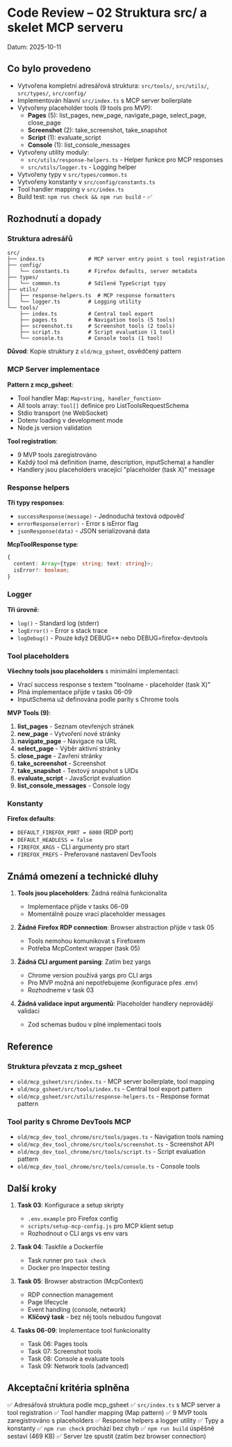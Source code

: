 # Code Review – 02 Struktura src/ a skelet MCP serveru

Datum: 2025-10-11

## Co bylo provedeno

- Vytvořena kompletní adresářová struktura: `src/tools/`, `src/utils/`, `src/types/`, `src/config/`
- Implementován hlavní `src/index.ts` s MCP server boilerplate
- Vytvořeny placeholder tools (9 tools pro MVP):
  - **Pages** (5): list_pages, new_page, navigate_page, select_page, close_page
  - **Screenshot** (2): take_screenshot, take_snapshot
  - **Script** (1): evaluate_script
  - **Console** (1): list_console_messages
- Vytvořeny utility moduly:
  - `src/utils/response-helpers.ts` - Helper funkce pro MCP responses
  - `src/utils/logger.ts` - Logging helper
- Vytvořeny typy v `src/types/common.ts`
- Vytvořeny konstanty v `src/config/constants.ts`
- Tool handler mapping v `src/index.ts`
- Build test: `npm run check && npm run build` - ✅

## Rozhodnutí a dopady

### Struktura adresářů

```
src/
├── index.ts              # MCP server entry point s tool registration
├── config/
│   └── constants.ts      # Firefox defaults, server metadata
├── types/
│   └── common.ts         # Sdílené TypeScript typy
├── utils/
│   ├── response-helpers.ts  # MCP response formatters
│   └── logger.ts         # Logging utility
└── tools/
    ├── index.ts          # Central tool export
    ├── pages.ts          # Navigation tools (5 tools)
    ├── screenshot.ts     # Screenshot tools (2 tools)
    ├── script.ts         # Script evaluation (1 tool)
    └── console.ts        # Console tools (1 tool)
```

**Důvod**: Kopie struktury z `old/mcp_gsheet`, osvědčený pattern

### MCP Server implementace

**Pattern z mcp_gsheet**:
- Tool handler Map: `Map<string, handler_function>`
- All tools array: `Tool[]` definice pro ListToolsRequestSchema
- Stdio transport (ne WebSocket)
- Dotenv loading v development mode
- Node.js version validation

**Tool registration**:
- 9 MVP tools zaregistrováno
- Každý tool má definition (name, description, inputSchema) a handler
- Handlery jsou placeholders vracející "placeholder (task X)" message

### Response helpers

**Tři typy responses**:
- `successResponse(message)` - Jednoduchá textová odpověď
- `errorResponse(error)` - Error s isError flag
- `jsonResponse(data)` - JSON serializovaná data

**McpToolResponse type**:
```typescript
{
  content: Array<{type: string; text: string}>;
  isError?: boolean;
}
```

### Logger

**Tři úrovně**:
- `log()` - Standard log (stderr)
- `logError()` - Error s stack trace
- `logDebug()` - Pouze když DEBUG=* nebo DEBUG=firefox-devtools

### Tool placeholders

**Všechny tools jsou placeholders** s minimální implementací:
- Vrací success response s textem "toolname - placeholder (task X)"
- Plná implementace přijde v tasks 06-09
- InputSchema už definována podle parity s Chrome tools

**MVP Tools (9)**:
1. **list_pages** - Seznam otevřených stránek
2. **new_page** - Vytvoření nové stránky
3. **navigate_page** - Navigace na URL
4. **select_page** - Výběr aktivní stránky
5. **close_page** - Zavření stránky
6. **take_screenshot** - Screenshot
7. **take_snapshot** - Textový snapshot s UIDs
8. **evaluate_script** - JavaScript evaluation
9. **list_console_messages** - Console logy

### Konstanty

**Firefox defaults**:
- `DEFAULT_FIREFOX_PORT = 6000` (RDP port)
- `DEFAULT_HEADLESS = false`
- `FIREFOX_ARGS` - CLI argumenty pro start
- `FIREFOX_PREFS` - Preferované nastavení DevTools

## Známá omezení a technické dluhy

1. **Tools jsou placeholders**: Žádná reálná funkcionalita
   - Implementace přijde v tasks 06-09
   - Momentálně pouze vrací placeholder messages

2. **Žádné Firefox RDP connection**: Browser abstraction přijde v task 05
   - Tools nemohou komunikovat s Firefoxem
   - Potřeba McpContext wrapper (task 05)

3. **Žádná CLI argument parsing**: Zatím bez yargs
   - Chrome version používá yargs pro CLI args
   - Pro MVP možná ani nepotřebujeme (konfigurace přes .env)
   - Rozhodneme v task 03

4. **Žádná validace input argumentů**: Placeholder handlery neprovádějí validaci
   - Zod schemas budou v plné implementaci tools

## Reference

### Struktura převzata z mcp_gsheet
- `old/mcp_gsheet/src/index.ts` - MCP server boilerplate, tool mapping
- `old/mcp_gsheet/src/tools/index.ts` - Central tool export pattern
- `old/mcp_gsheet/src/utils/response-helpers.ts` - Response format pattern

### Tool parity s Chrome DevTools MCP
- `old/mcp_dev_tool_chrome/src/tools/pages.ts` - Navigation tools naming
- `old/mcp_dev_tool_chrome/src/tools/screenshot.ts` - Screenshot API
- `old/mcp_dev_tool_chrome/src/tools/script.ts` - Script evaluation pattern
- `old/mcp_dev_tool_chrome/src/tools/console.ts` - Console tools

## Další kroky

1. **Task 03**: Konfigurace a setup skripty
   - `.env.example` pro Firefox config
   - `scripts/setup-mcp-config.js` pro MCP klient setup
   - Rozhodnout o CLI args vs env vars

2. **Task 04**: Taskfile a Dockerfile
   - Task runner pro `task check`
   - Docker pro Inspector testing

3. **Task 05**: Browser abstraction (McpContext)
   - RDP connection management
   - Page lifecycle
   - Event handling (console, network)
   - **Klíčový task** - bez něj tools nebudou fungovat

4. **Tasks 06-09**: Implementace tool funkcionality
   - Task 06: Pages tools
   - Task 07: Screenshot tools
   - Task 08: Console a evaluate tools
   - Task 09: Network tools (advanced)

## Akceptační kritéria splněna

✅ Adresářová struktura podle mcp_gsheet
✅ `src/index.ts` s MCP server a tool registration
✅ Tool handler mapping (Map pattern)
✅ 9 MVP tools zaregistrováno s placeholders
✅ Response helpers a logger utility
✅ Typy a konstanty
✅ `npm run check` prochází bez chyb
✅ `npm run build` úspěšně sestaví (469 KB)
✅ Server lze spustit (zatím bez browser connection)
